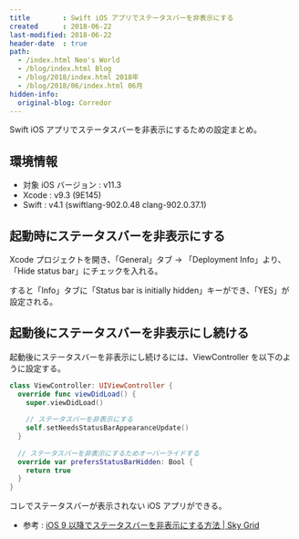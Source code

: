 ```yaml
---
title        : Swift iOS アプリでステータスバーを非表示にする
created      : 2018-06-22
last-modified: 2018-06-22
header-date  : true
path:
  - /index.html Neo's World
  - /blog/index.html Blog
  - /blog/2018/index.html 2018年
  - /blog/2018/06/index.html 06月
hidden-info:
  original-blog: Corredor
---
```


Swift iOS アプリでステータスバーを非表示にするための設定まとめ。

## 環境情報

- 対象 iOS バージョン : v11.3
- Xcode : v9.3 (9E145)
- Swift : v4.1 (swiftlang-902.0.48 clang-902.0.37.1)

## 起動時にステータスバーを非表示にする

Xcode プロジェクトを開き、「General」タブ → 「Deployment Info」より、「Hide status bar」にチェックを入れる。

すると「Info」タブに「Status bar is initially hidden」キーができ、「YES」が設定される。

## 起動後にステータスバーを非表示にし続ける

起動後にステータスバーを非表示にし続けるには、ViewController を以下のように設定する。

```swift
class ViewController: UIViewController {
  override func viewDidLoad() {
    super.viewDidLoad()
    
    // ステータスバーを非表示にする
    self.setNeedsStatusBarAppearanceUpdate()
  }
  
  // ステータスバーを非表示にするためオーバーライドする
  override var prefersStatusBarHidden: Bool {
    return true
  }
}
```

コレでステータスバーが表示されない iOS アプリができる。

- 参考 : [iOS 9 以降でステータスバーを非表示にする方法 | Sky Grid](http://skygrid.co.jp/jojakudoctor/statusbar-hidden/)
